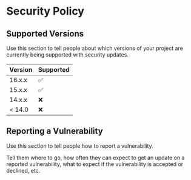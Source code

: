 # Security Policy

## Supported Versions

Use this section to tell people about which versions of your project are
currently being supported with security updates.

| Version    | Supported          |
| ---------- | ------------------ |
| 16.x.x     | :white_check_mark: |
| 15.x.x     | :white_check_mark: |
| 14.x.x     | :x:                |
| < 14.0     | :x:                |

## Reporting a Vulnerability

Use this section to tell people how to report a vulnerability.

Tell them where to go, how often they can expect to get an update on a
reported vulnerability, what to expect if the vulnerability is accepted or
declined, etc.
